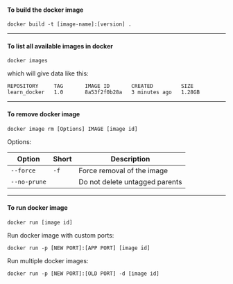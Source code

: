 #### To build the docker image

```
docker build -t [image-name]:[version] .
```
---

#### To list all available images in docker

```
docker images
```

which will give data like this:
```
REPOSITORY     TAG       IMAGE ID       CREATED         SIZE
learn_docker   1.0       8a53f2f0b28a   3 minutes ago   1.28GB
```
---

#### To remove docker image

```
docker image rm [Options] IMAGE [image id]
```

Options:

| Option  | Short | Description |
| ------------- | ------------- | ------------- |
| `--force` | `-f` | Force removal of the image  |
| `--no-prune` |  | Do not delete untagged parents  |

---

#### To run docker image

```
docker run [image id]
```

Run docker image with custom ports:
```
docker run -p [NEW PORT]:[APP PORT] [image id]
```

Run multiple docker images:
```
docker run -p [NEW PORT]:[OLD PORT] -d [image id]
```

